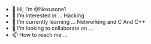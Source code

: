 - 👋 Hi, I’m @Nexusone1
- 👀 I’m interested in ... Hacking 
- 🌱 I’m currently learning ... Networking and C And C++
- 💞️ I’m looking to collaborate on ...
- 📫 How to reach me ...

<!---
Nexusone1/Nexusone1 is a ✨ special ✨ repository because its `README.md` (this file) appears on your GitHub profile.
You can click the Preview link to take a look at your changes.
--->

